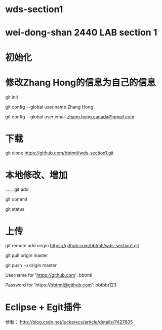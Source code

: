 # wds-section1
# wei-dong-shan 2440 LAB section 1

# 初始化
# 修改Zhang Hong的信息为自己的信息
git init

git config --global user.name Zhang Hong

git config --global user.email zhang.hong.canada@gmail.com

# 下载
git clone https://github.com/bbtmtl/wds-section1.git

# 本地修改、增加
......
git add .

git commit

git status

# 上传
git remote add origin https://github.com/bbtmtl/wds-section1.git

git pull origin  master

git push -u origin master

  Username for 'https://github.com': bbtmtl

  Password for 'https://bbtmtl@github.com': bbtbbt123

# Eclipse + Egit插件
参看： http://blog.csdn.net/luckarecs/article/details/7427605

